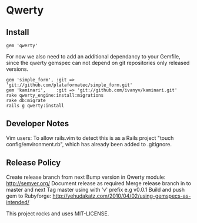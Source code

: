 # Qwerty

## Install

    gem 'qwerty'

For now we also need to add an additional dependancy to your Gemfile, since 
the qwerty gemspec can not depend on git repositories only released versions.

    gem 'simple_form', :git => 'git://github.com/plataformatec/simple_form.git'
    gem 'kaminari',    :git => 'git://github.com/ivanyv/kaminari.git'
    rake qwerty_engine:install:migrations
    rake db:migrate
    rails g qwerty:install

## Developer Notes

Vim users: To allow rails.vim to detect this is as a Rails project "touch config/environment.rb", which has already been added to .gitignore.

## Release Policy

Create release branch from next
Bump version in Qwerty module: http://semver.org/
Document release as required
Merge release branch in to master and next
Tag master using with 'v' prefix e.g v0.0.1
Build and push gem to Rubyforge: http://yehudakatz.com/2010/04/02/using-gemspecs-as-intended/

This project rocks and uses MIT-LICENSE.
